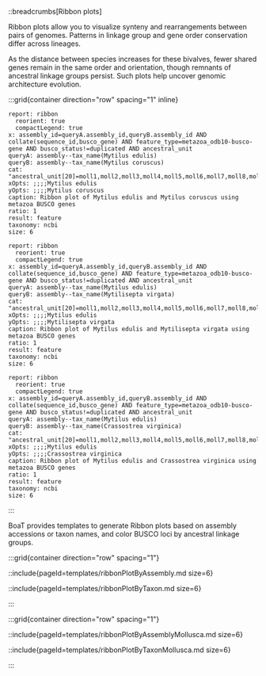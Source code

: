 ::breadcrumbs[Ribbon plots]

Ribbon plots allow you to visualize synteny and rearrangements between pairs of genomes. Patterns in linkage group and gene order conservation differ across lineages.

As the distance between species increases for these bivalves, fewer shared genes remain in the same order and orientation, though remnants of ancestral linkage groups persist. Such plots help uncover genomic architecture evolution.

:::grid{container direction="row" spacing="1" inline}

```report
report: ribbon
  reorient: true
  compactLegend: true
x: assembly_id=queryA.assembly_id,queryB.assembly_id AND collate(sequence_id,busco_gene) AND feature_type=metazoa_odb10-busco-gene AND busco_status!=duplicated AND ancestral_unit
queryA: assembly--tax_name(Mytilus edulis)
queryB: assembly--tax_name(Mytilus coruscus)
cat: "ancestral_unit[20]=moll1,moll2,moll3,moll4,moll5,moll6,moll7,moll8,moll9,moll10,moll11,moll12,moll13,moll14,moll15,moll16,moll17,moll18,moll19,moll20"
xOpts: ;;;;Mytilus edulis
yOpts: ;;;;Mytilus coruscus
caption: Ribbon plot of Mytilus edulis and Mytilus coruscus using metazoa BUSCO genes
ratio: 1
result: feature
taxonomy: ncbi
size: 6
```

```report
report: ribbon
  reorient: true
  compactLegend: true
x: assembly_id=queryA.assembly_id,queryB.assembly_id AND collate(sequence_id,busco_gene) AND feature_type=metazoa_odb10-busco-gene AND busco_status!=duplicated AND ancestral_unit
queryA: assembly--tax_name(Mytilus edulis)
queryB: assembly--tax_name(Mytilisepta virgata)
cat: "ancestral_unit[20]=moll1,moll2,moll3,moll4,moll5,moll6,moll7,moll8,moll9,moll10,moll11,moll12,moll13,moll14,moll15,moll16,moll17,moll18,moll19,moll20"
xOpts: ;;;;Mytilus edulis
yOpts: ;;;;Mytilisepta virgata
caption: Ribbon plot of Mytilus edulis and Mytilisepta virgata using metazoa BUSCO genes
ratio: 1
result: feature
taxonomy: ncbi
size: 6
```

```report
report: ribbon
  reorient: true
  compactLegend: true
x: assembly_id=queryA.assembly_id,queryB.assembly_id AND collate(sequence_id,busco_gene) AND feature_type=metazoa_odb10-busco-gene AND busco_status!=duplicated AND ancestral_unit
queryA: assembly--tax_name(Mytilus edulis)
queryB: assembly--tax_name(Crassostrea virginica)
cat: "ancestral_unit[20]=moll1,moll2,moll3,moll4,moll5,moll6,moll7,moll8,moll9,moll10,moll11,moll12,moll13,moll14,moll15,moll16,moll17,moll18,moll19,moll20"
xOpts: ;;;;Mytilus edulis
yOpts: ;;;;Crassostrea virginica
caption: Ribbon plot of Mytilus edulis and Crassostrea virginica using metazoa BUSCO genes
ratio: 1
result: feature
taxonomy: ncbi
size: 6
```

:::

BoaT provides templates to generate Ribbon plots based on assembly accessions or taxon names, and color BUSCO loci by ancestral linkage groups.

:::grid{container direction="row" spacing="1"}

::include{pageId=templates/ribbonPlotByAssembly.md size=6}

::include{pageId=templates/ribbonPlotByTaxon.md size=6}

:::

:::grid{container direction="row" spacing="1"}

::include{pageId=templates/ribbonPlotByAssemblyMollusca.md size=6}

::include{pageId=templates/ribbonPlotByTaxonMollusca.md size=6}

:::
